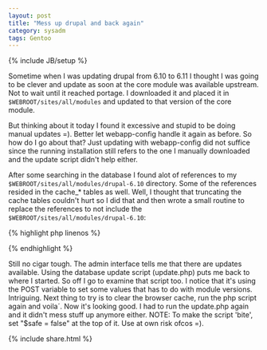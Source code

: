 ```yaml
---
layout: post
title: "Mess up drupal and back again"
category: sysadm
tags: Gentoo
---
```

{% include JB/setup %}

Sometime when I was updating drupal from 6.10 to 6.11 I thought I was
going to be clever and update as soon at the core module was available
upstream. Not to wait until it reached portage. I downloaded it and
placed it in ``$WEBROOT/sites/all/modules`` and updated to that
version of the core module.

But thinking about it today I found it excessive and stupid to be
doing manual updates =).  Better let webapp-config handle it again as
before. So how do I go about that? Just updating with webapp-config
did not suffice since the running installation still refers to the one
I manually downloaded and the update script didn't help either.

After some searching in the database I found alot of references to my
``$WEBROOT/sites/all/modules/drupal-6.10`` directory. Some of the
references resided in the cache_* tables as well.  Well, I thought
that truncating the cache tables couldn't hurt so I did that and then
wrote a small routine to replace the references to not include the
``$WEBROOT/sites/all/modules/drupal-6.10``:

{% highlight php linenos %}

<?php

$safe = true;

$link = mysql_connect('127.0.0.1', 'drupal', 'password');
if (!$link) {
    die ('Error connecting' . mysql_error());
}
echo 'Successful connect';
mysql_select_db ('drupal', $link) or die ("Error selecting");    

// ======= fix menu_router ======
$sql = "SELECT * "
    ."FROM `menu_router` "
    ."WHERE `file` LIKE '%drupal-6.10%'";
$menu_router_contents = mysql_query($sql) or die ("Error fetching values from menu_router".mysql_error()); 
$row = 0;
$i=1;
while($row = mysql_fetch_array($menu_router_contents)) {

    echo "\nResult no ".$i.": ".$row['file'];
    $i++;
    $newvalue = str_replace('sites/all/modules/drupal-6.10/', '', $row['file']);
    $sql = 'UPDATE `drupal`.`menu_router` SET `file` = \''.$newvalue
	.'\' WHERE CONVERT(`menu_router`.`path` USING utf8) = \''.$row['path'].'\' LIMIT 1;';
    exec_sql($sql, $safe);
}

// ======= fix system ======
$sql = 'SELECT * FROM `system` WHERE `filename` LIKE \'%drupal-6.10%\''; 
$system_contents = mysql_query($sql) or die ("Error fetching values from system".mysql_error());
$row = 0;
$i=1;
while($row = mysql_fetch_array($system_contents)) {

    echo "\nResult no ".$i.": ".$row['filename'];
    $i++;
    $newvalue = str_replace('sites/all/modules/drupal-6.10/', '', $row['filename']);
    $sql = 'UPDATE `drupal`.`system` SET `filename` = \''.$newvalue
	.'\' WHERE CONVERT(`system`.`filename` USING utf8) = \''.$row['filename'].'\' LIMIT 1;';

    exec_sql($sql, $safe);
}

mysql_close();

function exec_sql($query, $safe) {
    if ($safe) {
	echo "\nThis is the query: ".$query;
    } else {
	mysql_query($query) or die ("Error executing query".mysql_error());
    }
}

?>
{% endhighlight %} 

Still no cigar tough. The admin interface tells me that there are
updates available. Using the database update script (update.php) puts
me back to where I started. So off I go to examine that script too. I
notice that it's using the POST variable to set some values that has
to do with module versions. Intriguing. Next thing to try is to clear
the browser cache, run the php script again and voila´. Now it's
looking good. I had to run the update.php again and it didn't mess
stuff up anymore either.  NOTE: To make the script 'bite', set "$safe
= false" at the top of it. Use at own risk ofcos =).

{% include share.html %}
